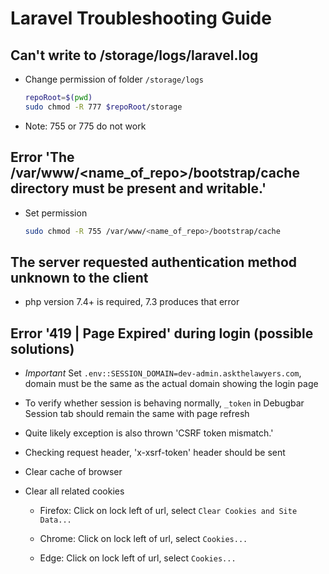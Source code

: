 # Laravel Troubleshooting Guide


## Can't write to /storage/logs/laravel.log

* Change permission of folder `/storage/logs`

  ```sh
  repoRoot=$(pwd)
  sudo chmod -R 777 $repoRoot/storage
  ```

* Note: 755 or 775 do not work


## Error 'The /var/www/<name_of_repo>/bootstrap/cache directory must be present and writable.'

* Set permission

  ```sh
  sudo chmod -R 755 /var/www/<name_of_repo>/bootstrap/cache
  ```


## The server requested authentication method unknown to the client

* php version 7.4+ is required, 7.3 produces that error


## Error '419 | Page Expired' during login (possible solutions)

* *Important* Set `.env::SESSION_DOMAIN=dev-admin.askthelawyers.com`, domain must be the same as the actual domain showing the login page

* To verify whether session is behaving normally, `_token` in Debugbar Session tab should remain the same with page refresh

* Quite likely exception is also thrown 'CSRF token mismatch.'

* Checking request header, 'x-xsrf-token' header should be sent

* Clear cache of browser

* Clear all related cookies

  * Firefox: Click on lock left of url, select `Clear Cookies and Site Data...`

  * Chrome: Click on lock left of url, select `Cookies...`

  * Edge: Click on lock left of url, select `Cookies...`